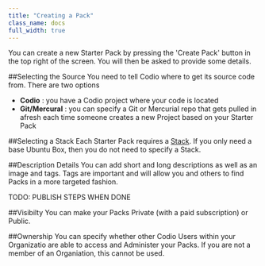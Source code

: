 ```yaml
---
title: "Creating a Pack"
class_name: docs
full_width: true
---
```


You can create a new Starter Pack by pressing the 'Create Pack' button in the top right of the screen. You will then be asked to provide some details.

##Selecting the Source
You need to tell Codio where to get its source code from. There are two options

- **Codio** : you have a Codio project where your code is located
- **Git/Mercural** : you can specify a Git or Mercurial repo that gets pulled in afresh each time someone creates a new Project based on your Starter Pack

##Selecting a Stack
Each Starter Pack requires a [Stack](). If you only need a base Ubuntu Box, then you do not need to specify a Stack.

##Description Details
You can add short and long descriptions as well as an image and tags. Tags are important and will allow you and others to find Packs in a more targeted fashion.

TODO: PUBLISH STEPS WHEN DONE

##Visibilty
You can make your Packs Private (with a paid subscription) or Public.

##Ownership
You can specify whether other Codio Users within your Organizatio are able to access and Administer your Packs. If you are not a member of an Organiation, this cannot be used.

